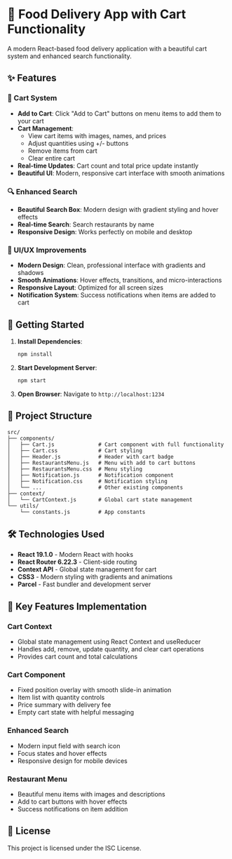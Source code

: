 # 🍕 Food Delivery App with Cart Functionality

A modern React-based food delivery application with a beautiful cart system and enhanced search functionality.

## ✨ Features

### 🛒 Cart System

- **Add to Cart**: Click "Add to Cart" buttons on menu items to add them to your cart
- **Cart Management**:
  - View cart items with images, names, and prices
  - Adjust quantities using +/- buttons
  - Remove items from cart
  - Clear entire cart
- **Real-time Updates**: Cart count and total price update instantly
- **Beautiful UI**: Modern, responsive cart interface with smooth animations

### 🔍 Enhanced Search

- **Beautiful Search Box**: Modern design with gradient styling and hover effects
- **Real-time Search**: Search restaurants by name
- **Responsive Design**: Works perfectly on mobile and desktop

### 🎨 UI/UX Improvements

- **Modern Design**: Clean, professional interface with gradients and shadows
- **Smooth Animations**: Hover effects, transitions, and micro-interactions
- **Responsive Layout**: Optimized for all screen sizes
- **Notification System**: Success notifications when items are added to cart

## 🚀 Getting Started

1. **Install Dependencies**:

   ```bash
   npm install
   ```

2. **Start Development Server**:

   ```bash
   npm start
   ```

3. **Open Browser**: Navigate to `http://localhost:1234`

## 📁 Project Structure

```
src/
├── components/
│   ├── Cart.js              # Cart component with full functionality
│   ├── Cart.css             # Cart styling
│   ├── Header.js            # Header with cart badge
│   ├── RestaurantsMenu.js   # Menu with add to cart buttons
│   ├── RestaurantsMenu.css  # Menu styling
│   ├── Notification.js      # Notification component
│   ├── Notification.css     # Notification styling
│   └── ...                  # Other existing components
├── context/
│   └── CartContext.js       # Global cart state management
└── utils/
    └── constants.js         # App constants
```

## 🛠️ Technologies Used

- **React 19.1.0** - Modern React with hooks
- **React Router 6.22.3** - Client-side routing
- **Context API** - Global state management for cart
- **CSS3** - Modern styling with gradients and animations
- **Parcel** - Fast bundler and development server

## 🎯 Key Features Implementation

### Cart Context

- Global state management using React Context and useReducer
- Handles add, remove, update quantity, and clear cart operations
- Provides cart count and total calculations

### Cart Component

- Fixed position overlay with smooth slide-in animation
- Item list with quantity controls
- Price summary with delivery fee
- Empty cart state with helpful messaging

### Enhanced Search

- Modern input field with search icon
- Focus states and hover effects
- Responsive design for mobile devices

### Restaurant Menu

- Beautiful menu items with images and descriptions
- Add to cart buttons with hover effects
- Success notifications on item addition

## 📄 License

This project is licensed under the ISC License.
